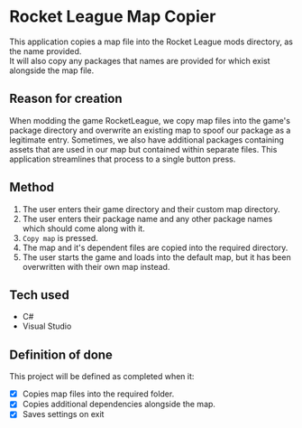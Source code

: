 # Rocket League Map Copier
This application copies a map file into the Rocket League mods directory, as the name provided.  
It will also copy any packages that names are provided for which exist alongside the map file.

## Reason for creation
When modding the game RocketLeague, we copy map files into the game's package directory and overwrite an existing map to spoof our package as a legitimate entry. Sometimes, we also have additional packages containing assets that are used in our map but contained within separate files. This application streamlines that process to a single button press.

## Method
1. The user enters their game directory and their custom map directory. 
2. The user enters their package name and any other package names which should come along with it.
3. `Copy map` is pressed.
4. The map and it's dependent files are copied into the required directory.
5. The user starts the game and loads into the default map, but it has been overwritten with their own map instead.

## Tech used
- C#
- Visual Studio

## Definition of done
This project will be defined as completed when it:
- [x] Copies map files into the required folder.
- [x] Copies additional dependencies alongside the map.
- [x] Saves settings on exit
